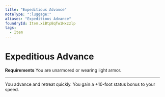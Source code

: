 ```yaml
---
title: "Expeditious Advance"
noteType: ":luggage:"
aliases: "Expeditious Advance"
foundryId: Item.xiBtpBqTw1Hxzzlp
tags:
  - Item
---
```


# Expeditious Advance

**Requirements** You are unarmored or wearing light armor.

* * *

You advance and retreat quickly. You gain a +10-foot status bonus to your speed.

